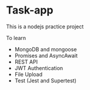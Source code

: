 # Task-app
This is a nodejs practice project

To learn 
- MongoDB and mongoose
- Promises and AsyncAwait
- REST API
- JWT Authentication
- File Upload
- Test (Jest and Supertest)
